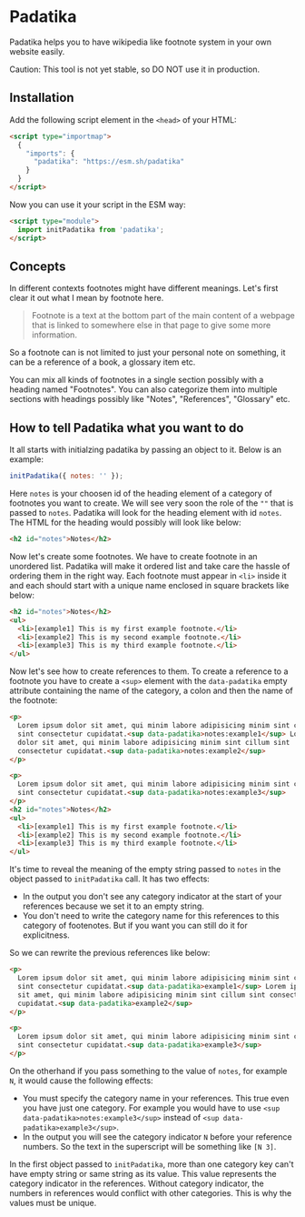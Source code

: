 # Padatika

Padatika helps you to have wikipedia like footnote system in your own website easily.

Caution: This tool is not yet stable, so DO NOT use it in production.

## Installation

Add the following script element in the `<head>` of your HTML:

```html
<script type="importmap">
  {
    "imports": {
      "padatika": "https://esm.sh/padatika"
    }
  }
</script>
```

Now you can use it your script in the ESM way:

```html
<script type="module">
  import initPadatika from 'padatika';
</script>
```

## Concepts

In different contexts footnotes might have different meanings. Let's first clear it out what I mean by footnote here.

> Footnote is a text at the bottom part of the main content of a webpage that is linked to somewhere else in that page to give some more information.

So a footnote can is not limited to just your personal note on something, it can be a reference of a book, a glossary item etc.

You can mix all kinds of footnotes in a single section possibly with a heading named "Footnotes". You can also categorize them into multiple sections with headings possibly like "Notes", "References", "Glossary" etc.

## How to tell Padatika what you want to do

It all starts with initialzing padatika by passing an object to it. Below is an example:

```js
initPadatika({ notes: '' });
```

Here `notes` is your choosen id of the heading element of a category of footnotes you want to create. We will see very soon the role of the `""` that is passed to `notes`. Padatika will look for the heading element with id `notes`. The HTML for the heading would possibly will look like below:

```html
<h2 id="notes">Notes</h2>
```

Now let's create some footnotes. We have to create footnote in an unordered list. Padatika will make it ordered list and take care the hassle of ordering them in the right way. Each footnote must appear in `<li>` inside it and each should start with a unique name enclosed in square brackets like below:

```html
<h2 id="notes">Notes</h2>
<ul>
  <li>[example1] This is my first example footnote.</li>
  <li>[example2] This is my second example footnote.</li>
  <li>[example3] This is my third example footnote.</li>
</ul>
```

Now let's see how to create references to them. To create a reference to a footnote you have to create a `<sup>` element with the `data-padatika` empty attribute containing the name of the category, a colon and then the name of the footnote:

```html
<p>
  Lorem ipsum dolor sit amet, qui minim labore adipisicing minim sint cillum
  sint consectetur cupidatat.<sup data-padatika>notes:example1</sup> Lorem ipsum
  dolor sit amet, qui minim labore adipisicing minim sint cillum sint
  consectetur cupidatat.<sup data-padatika>notes:example2</sup>
</p>

<p>
  Lorem ipsum dolor sit amet, qui minim labore adipisicing minim sint cillum
  sint consectetur cupidatat.<sup data-padatika>notes:example3</sup>
</p>
<h2 id="notes">Notes</h2>
<ul>
  <li>[example1] This is my first example footnote.</li>
  <li>[example2] This is my second example footnote.</li>
  <li>[example3] This is my third example footnote.</li>
</ul>
```

It's time to reveal the meaning of the empty string passed to `notes` in the object passed to `initPadatika` call. It has two effects:

- In the output you don't see any category indicator at the start of your references because we set it to an empty string.
- You don't need to write the category name for this references to this category of footenotes. But if you want you can still do it for explicitness.

So we can rewrite the previous references like below:

```html
<p>
  Lorem ipsum dolor sit amet, qui minim labore adipisicing minim sint cillum
  sint consectetur cupidatat.<sup data-padatika>example1</sup> Lorem ipsum dolor
  sit amet, qui minim labore adipisicing minim sint cillum sint consectetur
  cupidatat.<sup data-padatika>example2</sup>
</p>

<p>
  Lorem ipsum dolor sit amet, qui minim labore adipisicing minim sint cillum
  sint consectetur cupidatat.<sup data-padatika>example3</sup>
</p>
```

On the otherhand if you pass something to the value of `notes`, for example `N`, it would cause the following effects:

- You must specify the category name in your references. This true even you have just one category. For example you would have to use `<sup data-padatika>notes:example3</sup>` instead of `<sup data-padatika>example3</sup>`.
- In the output you will see the category indicator `N` before your reference numbers. So the text in the superscript will be something like `[N 3]`.

In the first object passed to `initPadatika`, more than one category key can't have empty string or same string as its value. This value represents the category indicator in the references. Without category indicator, the numbers in references would conflict with other categories. This is why the values must be unique.
